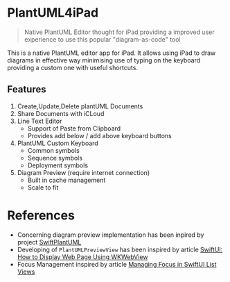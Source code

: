 # PlantUML4iPad

> Native PlantUML Editor thought for iPad providing a improved user experience to use this popular "diagram-as-code" tool 

This is a native PlantUML editor app for iPad. It allows using iPad to draw diagrams in effective way minimising use of typing on the keyboard providing a custom one with useful shortcuts.

## Features

1. Create,Update,Delete plantUML Documents
1. Share Documents with iCLoud
1. Line Text Editor 
    * Support of Paste from Clipboard
    * Provides add below / add above keyboard buttons 
1. PlantUML Custom Keyboard 
    * Common symbols
    * Sequence symbols
    * Deployment symbols
1. Diagram Preview (require internet connection) 
    * Built in cache management
    * Scale to fit

# References

* Concerning diagram preview implementation has been inpired by project [SwiftPlantUML](https://github.com/MarcoEidinger/SwiftPlantUML)
* Developing of `PlantUMLPreviewView` has been inspired by article [SwiftUI: How to Display Web Page Using WKWebView](https://www.appcoda.com/swiftui-wkwebview/)
* Focus Management inspired by article [Managing Focus in SwiftUI List Views](https://peterfriese.dev/posts/swiftui-list-focus/)

